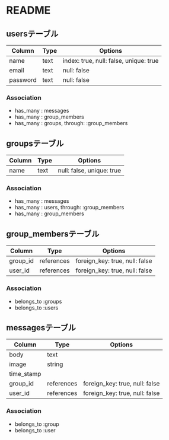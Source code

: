 # README

## usersテーブル

|Column|Type|Options|
|------|----|-------|
|name|text|index: true, null: false, unique: true|
|email|text|null: false|
|password|text|null: false|

### Association
- has_many : messages
- has_many : group_members
- has_many : groups, through: :group_members


## groupsテーブル
|Column|Type|Options|
|------|----|-------|
|name|text|null: false, unique: true|

### Association
- has_many : messages
- has_many : users, through: :group_members
- has_many : group_members

## group_membersテーブル
|Column|Type|Options|
|------|----|-------|
|group_id|references|foreign_key: true, null: false|
|user_id|references|foreign_key: true, null: false|

### Association
- belongs_to :groups
- belongs_to :users


## messagesテーブル
|Column|Type|Options|
|------|----|-------|
|body|text||
|image|string||
|time_stamp|||
|group_id|references|foreign_key: true, null: false|
|user_id|references|foreign_key: true, null: false|

### Association
- belongs_to :group
- belongs_to :user
